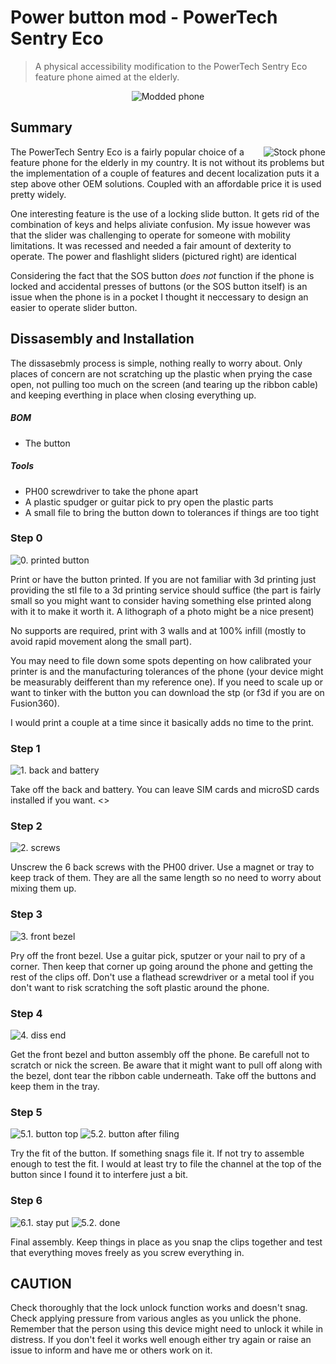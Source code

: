 # Power button mod - PowerTech Sentry Eco
> A physical accessibility modification to the PowerTech Sentry Eco feature phone aimed at the elderly.

<p align="center">
  <img src="./images/11-final.jpg" title="Modded phone">
</p>

## Summary

<img align="right" src="./images/00-stock.jpg" title="Stock phone">

The PowerTech Sentry Eco is a fairly popular choice of a feature phone for the elderly in my country. It is not without its problems but the implementation of a couple of features and decent localization puts it a step above other OEM solutions. Coupled with an affordable price it is used pretty widely.

One interesting feature is the use of a locking slide button. It gets rid of the combination of keys and helps aliviate confusion. My issue however was that the slider was challenging to operate for someone with mobility limitations. It was recessed and needed a fair amount of dexterity to operate. The power and flashlight sliders (pictured right) are identical

Considering the fact that the SOS button _does not_ function if the phone is locked and accidental presses of buttons (or the SOS button itself) is an issue when the phone is in a pocket I thought it neccessary to design an easier to operate slider button.

## Dissasembly and Installation

The dissasebmly process is simple, nothing really to worry about. Only places of concern are not scratching up the plastic when prying the case open, not pulling too much on the screen (and tearing up the ribbon cable) and keeping everthing in place when closing everything up.

##### BOM
* The button 

##### Tools
*  PH00 screwdriver to take the phone apart
*  A plastic spudger or guitar pick to pry open the plastic parts
*  A small file to bring the button down to tolerances if things are too tight 

### Step 0
<img src="./images/06-button_bot.jpg" title="0. printed button">

Print or have the button printed. If you are not familiar with 3d printing just providing the stl file to a 3d printing service should  suffice (the part is fairly small so you might want to consider having something else printed along with it to make it worth it. A lithograph of a photo might be a nice present)

No supports are required, print with 3 walls and at 100% infill (mostly to avoid rapid movement along the small part). 

You may need to file down some spots depenting on how calibrated your printer is and the manufacturing tolerances of the phone (your device might be measurably deifferent than my reference one). If you need to scale up or want to tinker with the button you can download the stp (or f3d if you are on Fusion360).

I would print a couple at a time since it basically adds no time to the print.

### Step 1 

<img src="./images/02.jpg" title="1. back and battery">

Take off the back and battery. You can leave SIM cards and microSD cards installed if you want. 
<>
### Step 2

<img src="./images/03.jpg" title="2. screws">

Unscrew the 6 back screws with the PH00 driver. Use a magnet or tray to keep track of them. They are all the same length so no need to worry about mixing them up. 

### Step 3

<img src="./images/04.jpg" title="3. front bezel">

Pry off the front bezel. Use a guitar pick, sputzer or your nail to pry of a corner. Then keep that corner up going around the phone and getting the rest of the clips off. Don't use a flathead screwdriver or a metal tool if you don't want to risk scratching the soft plastic around the phone.

### Step 4

<img src="./images/05.jpg" title="4. diss end">

Get the front bezel and button assembly off the phone. Be carefull not to scratch or nick the screen. Be aware that it might want to pull off along with the bezel, dont tear the ribbon cable underneath. Take off the buttons and keep them in the tray. 

### Step 5

<img src="./images/07-button_top.jpg" title="5.1. button top">
<img src="./images/09-button_top2.jpg" title="5.2. button after filing">

Try the fit of the button. If something snags file it. If not try to assemble enough to test the fit. I would at least try to file the channel at the top of the button since I found it to interfere just a bit.

### Step 6

<img src="./images/10-proccess2.jpg" title="6.1. stay put ">
<img src="./images/12-done.jpg" title="5.2. done">

Final assembly. Keep things in place as you snap the clips together and test that everything moves freely as you screw everything in. 

## CAUTION

Check thoroughly that the lock unlock function works and doesn't snag. Check applying pressure from various angles as you unlick the phone. Remember that the person using this device might need to unlock it while in distress. If you don't feel it works well enough either try again or raise an issue to inform and have me or others work on it.
